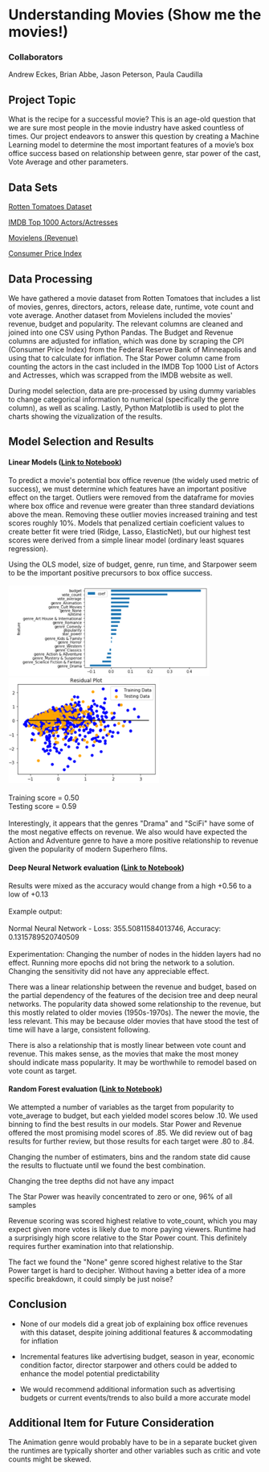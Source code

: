 # Understanding Movies (Show me the movies!)

### Collaborators
Andrew Eckes, Brian Abbe, Jason Peterson, Paula Caudilla


## Project Topic
What is the recipe for a successful movie? This is an age-old question that we are sure most people in the movie industry have asked countless of times. Our project endeavors to answer this question by creating a Machine Learning model to determine the most important features of a movie’s box office success based on relationship between genre, star power of the cast,  Vote Average and other parameters.


## Data Sets
[Rotten Tomatoes Dataset](https://www.kaggle.com/stefanoleone992/rotten-tomatoes-movies-and-critics-datasets)

[IMDB Top 1000 Actors/Actresses](https://www.imdb.com/list/ls058011111/?sort=list_order,asc&mode=detail&page=1)

[Movielens (Revenue)](https://www.kaggle.com/rounakbanik/the-movies-dataset)

[Consumer Price Index](https://www.minneapolisfed.org/about-us/monetary-policy/inflation-calculator/consumer-price-index-1913-)


## Data Processing 
We have gathered a movie dataset from Rotten Tomatoes that includes a list of movies, genres, directors, actors, release date, runtime, vote count and vote average. Another dataset from Movielens included the movies' revenue, budget and popularity. The relevant columns are cleaned and joined into one CSV using Python Pandas. The Budget and Revenue columns are adjusted for inflation, which was done by scraping the CPI (Consumer Price Index) from the Federal Reserve Bank of Minneapolis and using that to calculate for inflation. The Star Power column came from counting the actors in the cast included in the IMDB Top 1000 List of Actors and Actresses, which was scrapped from the IMDB website as well. 

During model selection, data are pre-processed by using dummy variables to change categorical information to numerical (specifically the genre column), as well as scaling. Lastly, Python Matplotlib is used to plot the charts showing the vizualization of the results.


## Model Selection and Results

#### Linear Models ([Link to Notebook](https://github.com/brian1581/final-project/blob/master/Jupyter_notebooks/ridge_regression_scaled.ipynb))

To predict a movie's potential box office revenue (the widely used metric of success), we must determine which features have an important positive effect on the target. Outliers were removed from the dataframe for movies where box office and revenue were greater than three standard deviations above the mean.  Removing these outlier movies increased training and test scores roughly 10%. Models that penalized certiain coeficient values to create better fit were tried (Ridge, Lasso, ElasticNet), but our highest test scores were derived from a simple linear model (ordinary least squares regression).

Using the OLS model, size of budget, genre, run time, and Starpower seem to be the important positive precursors to box office success. 
<br><br><img src="https://github.com/brian1581/final-project/blob/master/Output/images/linear_reg_coefs.png" width="400"><br>
<img src="https://github.com/brian1581/final-project/blob/master/Output/images/linear_reg_residuals.png" width="300">
<br><br>
Training score = 0.50<br>
Testing score = 0.59
<br><br>
Interestingly, it appears that the genres "Drama" and "SciFi" have some of the most negative effects on revenue. We also would have expected the Action and Adventure genre to have a more positive relationship to revenue given the popularity of modern Superhero films.

#### Deep Neural Network evaluation ([Link to Notebook]( https://github.com/brian1581/final-project/blob/master/Jupyter_notebooks/tomato_model_deep_2_reduce.ipynb))

Results were mixed as the accuracy would change from a high +0.56 to a low of +0.13
<br><br>
Example output:
<br><br>
Normal Neural Network - Loss: 355.50811584013746, Accuracy: 0.1315789520740509
<br><br>
Experimentation:
Changing the number of nodes in the hidden layers had no effect.
Running more epochs did not bring the network to a solution.
Changing the sensitivity did not have any appreciable effect.

There was a linear relationship between the revenue and budget, based on the partial dependency of the features of the decision tree and deep neural networks.  The popularity data showed some relationship to the revenue, but this mostly related to older movies (1950s-1970s).  The newer the movie, the less relevant.  This may be because older movies that have stood the test of time will have a large, consistent following.

There is also a relationship that is mostly linear between vote count and revenue.  This makes sense, as the movies that make the most money should indicate mass popularity.  It may be worthwhile to remodel based on vote count as target.


#### Random Forest evaluation ([Link to Notebook](https://github.com/brian1581/final-project/blob/master/Jupyter_notebooks/star_forest.ipynb))

We attempted a number of variables as the target from popularity to vote_average to budget, but each yielded model scores below .10. We used binning to find the best results in our models. Star Power and Revenue offered the most promising model scores of .85. We did review out of bag results for further review, but those results for each target were .80 to .84. 

Changing the number of estimaters, bins and the random state did cause the results to fluctuate until we found the best combination.

Changing the tree depths did not have any impact

The Star Power was heavily concentrated to zero or one, 96% of all samples

Revenue scoring was scored highest relative to vote_count, which you may expect given more votes is likely due to more paying viewers. Runtime had a surprisingly high score relative to the Star Power count. This definitely requires further examination into that relationship.

The fact we found the "None" genre scored highest relative to the Star Power target is hard to decipher. Without having a better idea of a more specific breakdown, it could simply be just noise?


## Conclusion
* None of our models did a great job of explaining box office revenues with this dataset, despite joining additional features & accommodating for inflation

* Incremental features like advertising budget, season in year, economic condition factor, director starpower and others could be added to enhance the model potential predictability

* We would recommend additional information such as advertising budgets or current events/trends to also build a more accurate model

## Additional Item for Future Consideration
The Animation genre would probably have to be in a separate bucket given the runtimes are typically shorter and other variables such as critic and vote counts might be skewed.






